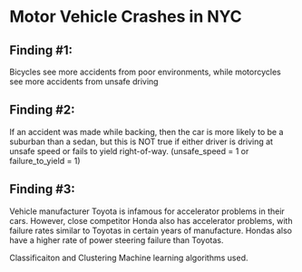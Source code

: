 # Motor Vehicle Crashes in NYC

## Finding #1:
Bicycles see more accidents from poor environments, while motorcycles see more accidents from unsafe driving

## Finding #2:
If an accident was made while backing, then the car is more likely to be a suburban than a sedan, but this is NOT true if either driver is driving at unsafe speed or fails to yield right-of-way. (unsafe_speed = 1 or failure_to_yield = 1)

## Finding #3:
Vehicle manufacturer Toyota is infamous for accelerator problems in their cars.  However, close competitor Honda also has accelerator problems, with failure rates similar to Toyotas in certain years of manufacture.  Hondas also have a higher rate of power steering failure than Toyotas.

Classificaiton and Clustering Machine learning algorithms used.
